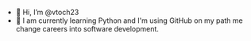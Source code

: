 - 👋 Hi, I’m @vtoch23
- 🌱 I am currently learning Python and I'm using GitHub on my path me change careers into software development.

<!---
vtoch23/vtoch23 is a ✨ special ✨ repository because its `README.md` (this file) appears on your GitHub profile.
You can click the Preview link to take a look at your changes.
--->
